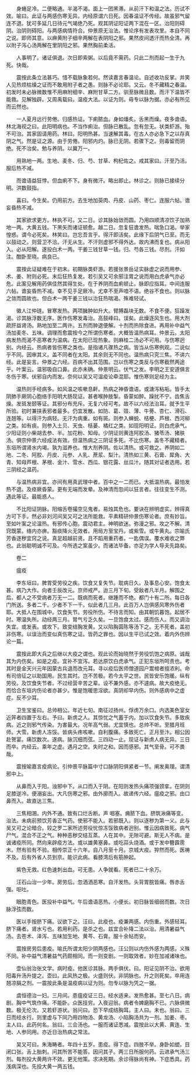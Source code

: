 <!-- { "loadSidebar": true } -->
　　身蜷足冷。二便略通。半渴不渴。面上一团黑滞。从前汗下和温之法。历试不效。喻曰。此证与两感伤寒无异。内经原谓六日死。因春温证不传经。故虽邪气留连不退。犹可多延几日待元气竭绝乃死。观其阴证阳证两下混在一区。治阳则碍阴。治阴则碍阳。与两感病情符合。仲景原无治法。惟论序有发表攻里。本自不同之说。即师其意。以麻黄附子细辛两解在表阴阳之邪。果然皮间透汗而热全清。再以附子泻心汤两解在里阴阳之邪。果然胸前柔活。

　　人事明了。诸证俱退。次日即索粥。以后竟不需药。只此二剂而起一生于九死。快哉。

　　震按此条立法甚巧。惜不载脉象若何。然读嘉言春温论。自述收功反掌。并笑人见热烦枯燥之证而不敢用附子者之愚。则脉不必论耶。又云。冬不藏精之春温。初发时未必脉微数惟不用麻附细辛、麻附甘草二方。驯至脉微且数。而汗下温皆不能救。见解独辟。又周禹载曰。温疫大法。以证为则。毋专以脉为据。亦必有所见而云然也。

　　一人夏月远行劳倦。归感热证。下痢脓血。身如燔炙。舌黑而燥。夜多谵语。林北海视之曰。此阳明病也。不当作痢治。但脉已散乱。忽有忽无。状类虾游。殆不可治。其家固请用药。林曰。阳明热甚。当速解其毒。在古人亦必急下之以存真阴之气。然是证之源。由于劳倦。阳邪内灼。脉已无阴。若骤下之。则毒留而阴绝。死不治矣。勉与养阴。以冀万一。

　　用熟地一两。生地、麦冬、归、芍、甘草、枸杞佐之。戒其家曰。汗至乃活。服后热不减。

　　而谵语益狂悖。但血痢不下。身有微汗。略出即止。林诊之。则脉已接续分明。洪数鼓指。

　　喜曰。今生矣。仍用前方。去生地加萸肉、丹皮、山药、枣仁。连服六帖。谵妄昏热不减。

　　其家欲求更方。林执不可。又二日。诊其脉始敛而圆。乃用四顺清凉饮子加熟地一两。大黄五钱。下黑矢而诸证顿愈。越二日。忽复狂谵发热。喘急口渴。举家惶惑。谓今必死矣。林笑曰。岂忘吾言乎。得汗即活矣。此缘下后阴气已至。而无以鼓动之。则营卫不洽。汗无从生。不汗则虚邪不得外达。故内沸而复也。病从阳入。必从阳解。遂投白术一两。干姜三钱甘草一钱。归、芍各三钱。尽剂。汗如注。酣卧至晓。病良已。

　　震按此证疑难在于初末。初期脉类虾游。若援张景岳证实脉虚之说而用参、术、姜、附则必死。末后狂热复发。若引吴又可余邪注胃之说而用白虎承气亦必危。此案见解用药俱佳然其得生处。在于养阴而血痢顿止。脉即应指耳。中间连服六帖。谵妄昏热不减。幸不见手足厥冷。尤幸不至声喑不语。绝谷不食也。则以脉之敛而圆故也。但白术一两干姜三钱以治狂热喘渴。殊难轻试。

　　徽人江仲琏。冒寒发热。两项臃肿如升大。臂膊磊块无数。不食不便。狂躁发渴。诊其脉浮数无序。医作伤寒发毒治。高鼓峰曰。误矣。此燥逐风生也。用大剂疏肝益肾汤。熟地加至二两许。五剂而肿退便解。十剂而热除食进。再用补中益气汤加麦冬、五味。调理而愈震按今之所谓伤寒者。大概皆温热病耳。仲景云。太阳病发热而渴不恶寒者为温病。在太阳已现热象。则麻桂二汤必不可用。与伤寒迥别。内经云。热病者皆伤寒之类也。是指诸凡骤热之病。皆当从伤寒例观。二说似乎不同。因审其义。盖不同者在太阳。其余则无不同也。温热病只究三焦。不讲六经。此是妄言。仲景之六经。百病不出其范围。岂以伤寒之类反与伤寒截然两途乎。叶案云。温邪吸自口鼻。此亦未确。仲景明云。伏气之发。李明之王安道俱言冬伤于寒。伏邪自内而发。奈何以吴又可温疫论牵混耶。惟伤寒则足经为主。

　　温热则手经病多。如风温之咳嗽息鼾。热病之神昏谵语。或溏泻粘垢。皆手太阴肺手厥阴心胞络手阳明大肠现证。甚者喉肿肢掣。昏蒙如醉。躁扰不宁。齿焦舌燥。发斑发颐等证。其邪分布充斥。无复六经可考。故不以六经法治耳。就予生平所验。初时兼挟表邪者最多。仍宜发散。如防、葛、豉、薄、牛蒡、杏仁、滑石、连翘等。以得汗为病轻。无汗为病重。如有斑。则参入蝉蜕、桔梗、芦根、西河柳之类。如有痰。则参入土贝、天虫、栝蒌、橘红之类。如现阳明证。则白虎承气。少阳证则小柴胡去参、半。加花粉、知母。少阴证则黄连阿胶汤、猪苓汤、猪肤汤。俱宗仲景六经成法有效。但温热病之三阴证多死。不比伤寒。盖冬不藏精者。东垣所谓肾水内竭。孰为滋养也。惟大剂养阴。佐以清热。或可救之。养阴如二地、二冬、阿胶、丹皮、元参、人乳、蔗浆、梨汁。清热如三黄、石膏、犀角、大青、知母芦根、茅根、金汁、雪水、西瓜、银花露、丝瓜汁。随其对证者选用。若三阴经之温药。

　　与温热病非宜。亦间有用真武理中者。百中之一二而已。大抵温热病。最怕发热不退。及痉厥昏蒙。更有无端而发晕。及神清而忽间以狂言者。往往变生不测。遇此等证。最能惑人。

　　不比阳证阴脉。阳缩舌卷撮空见鬼者。易烛其危也。要诀在辨明虚实。辨得真方可下手。然必非刘河间吴又可之法所能救。平素精研仲景伤寒论者。庶有妙旨。至如叶案之论温热。有邪传心胞。震动君主。神明欲迷。弥漫之邪。攻之不解。清窍既蒙。络内亦痹。豁痰降火无效者。用局方至宝丹。或紫雪。或牛黄丸。宗喻氏芳香逐秽宜窍之说。真足超越前贤。且不蹈用重药者。一匙偶误。覆水难收之弊也。此翁聪明诚不可及。今所选之案虽少。而诸法毕备。亦足为学人导夫先路矣。

　　卷二

　　瘟疫

　　李东垣曰。脾胃受劳役之疾。饮食又复失节。耽病日久。及事息心安。饱食太甚。病乃大作。向者壬辰改元。京师戒严。迨三月下旬。受敌者凡半月。解围之后。都人之不受病者万无一二。既病而死者。继踵而不绝。都门十有二所。每日各门所送。多者二千。少者不下一千。似此者几三月。此百万人岂俱感风寒外伤者耶。大抵人在围城中。饮食失节。劳役所伤。不待言而知。由其朝饥暮饱。起居不时。寒温失所。动经两三月。胃气亏乏久矣。一旦饱食太过。感而伤人。而又调治失宜。或发表。或攻下。致变结胸发黄。又以陷胸茵陈等汤下之。无不死者。盖初非伤寒。以误治而变似真伤寒之证。皆药之罪也。因以生平已试之效。着内外伤辨论一篇。

　　震按此即大兵之后继以大疫之谓也。观此论而始晓然于劳役饥饱之病原。诚哉其为内伤矣。如是之疫。宜补不宜泻。若达原饮白虎承气。正犯东垣所呵责也。考其时是金天兴元年因蒙古兵退而改元耳。寻以疫后医师僧道园户鬻棺者擅浓利。命有司倍征之以助国用。民生其时。岂不苦极。若今太平之世。民皆安乐饱暖。纵有劳役。及饮食失节者。不过经营辛苦之辈。设不兼外感。亦不遽病。故大疫绝无。而恰合东垣内伤论者亦甚少。惟是饱暖思淫欲。真阴却早内伤。则外感病中之虚症。反不少耳。

　　卫生宝鉴曰。总帅相公。年近七旬。南征过扬州。俘虏万余口。内选美色室女近笄者四置于左右。予曰。新虏之人。其惊忧之气蓄于内。加以饮食失节。多致疾病。近之则邪气传染。为害最大。况年高气弱。尤宜慎也。总帅不听。至腊月班师。大雪。新虏人冻馁。皆病头疼咳嗽。自利腹痛。多致死亡。正月至汴。相公因赴贺宴。痛饮数次。遂病。脉沉细而弦。三四动一止。现证与新虏人病无异。三日而卒。内经云。乘年之虚。遇月之空。失时之和。因而感邪。其气至骨。可不畏哉。

　　震按喻嘉言疫病论。引仲景平脉篇中寸口脉阴阳俱紧者一节。阐发奥理。谓清邪中上。

　　从鼻而入于阳。浊邪中下。从口而入于阴。在阳则发热头痛项强颈挛。在阴则足膝逆冷。便溺妄出。大凡伤寒之邪。由外廓而入。故递传六经。瘟疫之邪。由口鼻而入。故直达三焦。

　　三焦相溷。内外不通。致有口烂舌断。声 咽塞。痈脓下血。脐筑湫痛等变。治法。未病前预饮芳香正气药。使邪不能入。若邪既入。则以逐秽为第一义。此与吴又可之论暗合。较之罗二家所述劳役忧惊冻馁致病者迥别。惟云因病致死。病气尸气。混合不正之气。种种恶秽交结互蒸。人在其中。无隙可避。斯无人不病。是诚诸疫所同。然向来辟疫方法。或以雄黄塞鼻。或吃蒜头烧酒。或于发中簪霹雳木。然有验有不验。相传崇正十六年。自八月至十月。京城大疫。猝然而死。医祷不及。后有外省人员到京。能识此病。看膝湾后有筋肿起。

　　紫色无救。红色速刺出血。可无患。人争就看。死者已二十余万。

　　汪石山治一少年。房劳后。忽洒洒恶寒。自汗发热。头背胃脘皆痛。唇赤舌强。呕吐。

　　眼胞青色。医投补中益气。午后谵语恶热。小便长。初日脉皆细弱而数。次日脉浮弦而数。

　　医以手按脐下痛。议欲下之。汪曰。此疫也。疫兼两感。内伤重。外感轻耳。脐下痛者。肾水亏也。若用利药。是杀之也。兹宜合补降二法以治。用清暑益气汤。去苍术、泽泻、五味加生地、黄芩、石膏。服十余帖而安。

　　震按房劳后患疫。喻氏所谓太阳少阴两感也。汪公则以内伤外感为两感。义殊不同。补中益气清暑益气药颇相同。而一则变剧。一则取效者。妙在加减诸味也。

　　壶仙翁治张文学。病时疫。他医诊其脉。两手俱伏。曰。阳证见阴不治。欲用阳毒升汤升提之。壶曰。此风热之极。火盛则伏。非阴脉也。升之则死矣。卒用连翘凉膈之剂。一震按此条是温疫病以证为则。勿专以脉为凭之一据。

　　虞恒德治一妇。三月间。患瘟疫证三日。经水适来。发热愈甚。至七八日。病剧。胸中气筑作痛。不能卧。众医技穷。入夜迎翁。病者令婢磨胸不已。六脉俱微数。极无伦次。又若虾游状。翁问曰。恐下早成结胸耳。主人曰。未也。翁曰。三日而经水行。则里虚与下同乃用四物汤、黄龙汤、小陷胸汤共为一剂。加姜、枣。主人曰。此药何名。翁曰。三合汤也。一服而诸证悉减。震按此以大黄、黄连、生地、人参同用。亦近日治热病之常法。

　　吴又可曰。朱海畴者。年四十五岁。患疫。得下症。四肢不举。身卧如塑。目闭口张。舌上胎刺。问其所苦不能答。因问其子。两三日所服何药。云进承气汤三剂。每剂投大黄两许不效。更无他策。求决死期。余诊得脉尚有神。下症悉具。药浅病深也。先投大黄一两五钱。

